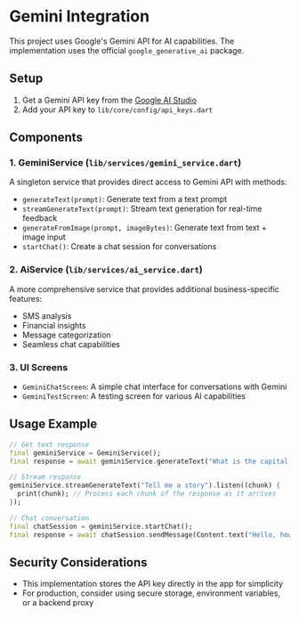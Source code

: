 # Gemini Integration

This project uses Google's Gemini API for AI capabilities. The implementation uses the official `google_generative_ai` package.

## Setup

1. Get a Gemini API key from the [Google AI Studio](https://ai.google.dev/)
2. Add your API key to `lib/core/config/api_keys.dart`

## Components

### 1. GeminiService (`lib/services/gemini_service.dart`)

A singleton service that provides direct access to Gemini API with methods:
- `generateText(prompt)`: Generate text from a text prompt
- `streamGenerateText(prompt)`: Stream text generation for real-time feedback
- `generateFromImage(prompt, imageBytes)`: Generate text from text + image input
- `startChat()`: Create a chat session for conversations

### 2. AiService (`lib/services/ai_service.dart`)

A more comprehensive service that provides additional business-specific features:
- SMS analysis
- Financial insights
- Message categorization
- Seamless chat capabilities

### 3. UI Screens

- `GeminiChatScreen`: A simple chat interface for conversations with Gemini
- `GeminiTestScreen`: A testing screen for various AI capabilities

## Usage Example

```dart
// Get text response
final geminiService = GeminiService();
final response = await geminiService.generateText("What is the capital of France?");

// Stream response
geminiService.streamGenerateText("Tell me a story").listen((chunk) {
  print(chunk); // Process each chunk of the response as it arrives
});

// Chat conversation
final chatSession = geminiService.startChat();
final response = await chatSession.sendMessage(Content.text("Hello, how are you?"));
```

## Security Considerations

- This implementation stores the API key directly in the app for simplicity
- For production, consider using secure storage, environment variables, or a backend proxy 